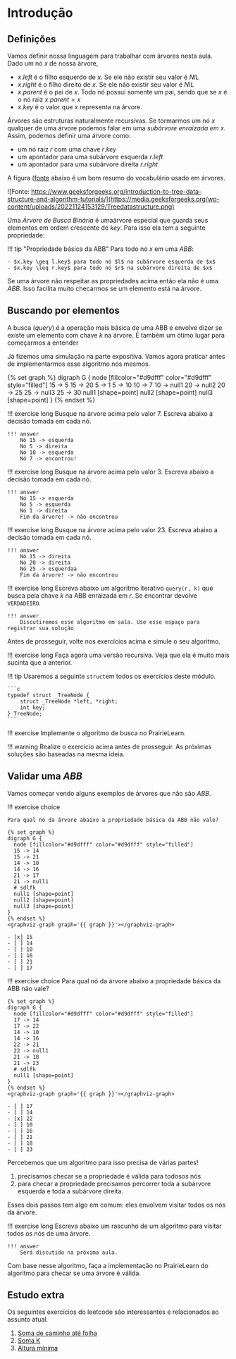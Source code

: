 # Introdução

<ah-external-content src="slides.html"/>

## Definições

Vamos definir nossa linguagem para trabalhar com árvores nesta aula. Dado um nó $x$ de nossa árvore, 

- $x.left$ é o filho esquerdo de $x$. Se ele não existir seu valor é $NIL$
- $x.right$ é o filho direito de $x$. Se ele não existir seu valor é $NIL$
- $x.parent$ é o pai de $x$. Todo nó possui somente um pai, sendo que se $x$ é o nó raiz $x.parent = x$
- $x.key$ é o valor que $x$ representa na árvore. 

Árvores são estruturas naturalmente recursivas. Se tormarmos um nó $x$ qualquer de uma árvore podemos falar em uma *subárvore enraizada em $x$*. Assim, podemos definir uma árvore como:

- um nó raiz $r$ com uma chave $r.key$
- um apontador para uma subárvore esquerda $r.left$
- um apontador para uma subárvore direita $r.right$

A figura ([fonte](https://www.geeksforgeeks.org/introduction-to-tree-data-structure-and-algorithm-tutorials/) abaixo é um bom resumo do vocabulário usado em árvores.

![Fonte: https://www.geeksforgeeks.org/introduction-to-tree-data-structure-and-algorithm-tutorials/](https://media.geeksforgeeks.org/wp-content/uploads/20221124153129/Treedatastructure.png)

Uma *Árvore de Busca Binária* é umaárvore especial que guarda seus elementos em ordem crescente de $key$. Para isso ela tem a seguinte propriedade:

!!! tip "Propriedade básica da ABB"
    Para todo nó $x$ em uma *ABB*:

    - $x.key \geq l.key$ para todo nó $l$ na subárvore esquerda de $x$
    - $x.key \leq r.key$ para todo nó $r$ na subárvore direita de $x$

Se uma árvore não respeitar as propriedades acima então ela não é uma *ABB*. Isso facilita muito checarmos se um elemento está na árvore. 

## Buscando por elementos

A busca (*query*) é a operação mais básica de uma ABB e envolve dizer se existe um elemento com chave *k* na árvore. É também um ótimo lugar para começarmos a entender 

Já fizemos uma simulação na parte expositiva. Vamos agora praticar antes de implementarmos esse algoritmo nós mesmos.


{% set graph %}
digraph G {
  node [fillcolor="#d9dfff" color="#d9dfff" style="filled"]
  15 -> 5
  15 -> 20
  5 -> 1
  5 -> 10
  10 -> 7
  10 -> null1 
  20 -> null2
  20 -> 25
  25 -> null3
  25 -> 30
  null1 [shape=point]
  null2 [shape=point]
  null3 [shape=point]
}
{% endset %}
<graphviz-graph graph='{{ graph }}'></graphviz-graph>


!!! exercise long 
    Busque na árvore acima pelo valor $7$. Escreva abaixo a decisão tomada em cada nó.

    !!! answer
        Nó 15 -> esquerda
        Nó 5 -> direita
        Nó 10 -> esquerda
        Nó 7 -> encontrou!

!!! exercise long 
    Busque na árvore acima pelo valor $3$. Escreva abaixo a decisão tomada em cada nó.

    !!! answer
        Nó 15 -> esquerda
        Nó 5 -> esquerda
        Nó 1 -> direita
        Fim da árvore! -> não encontrou

!!! exercise long 
    Busque na árvore acima pelo valor $23$. Escreva abaixo a decisão tomada em cada nó.

    !!! answer
        Nó 15 -> direita
        Nó 20 -> direita
        Nó 25 -> esquerdaa
        Fim da árvore! -> não encontrou

!!! exercise long
    Escreva abaixo um algoritmo iterativo `query(r, k)` que busca pela chave $k$ na ABB enraizada em $r$. Se encontrar devolve `VERDADEIRO`.

    !!! answer
        Discutiremos esse algoritmo em sala. Use esse espaço para registrar sua solução

Antes de prosseguir, volte nos exercícios acima e simule o seu algoritmo. 

!!! exercise long
    Faça agora uma versão recursiva. Veja que ela é muito mais sucinta que a anterior.

!!! tip 
     Usaremos a seguinte `struct`em todos os exercícios deste módulo.

    ```c
    typedef struct _TreeNode {
        struct _TreeNode *left, *right;
        int key;
    } TreeNode;
    ```

!!! exercise 
    Implemente o algoritmo de busca no PrairieLearn.

!!! warning
    Realize o exercício acima antes de prosseguir. As próximas soluções são baseadas na mesma ideia.

## Validar uma *ABB*

Vamos começar vendo alguns exemplos de árvores que não são *ABB*.

!!! exercise choice

    Para qual nó da árvore abaixo a propriedade básica da ABB não vale?
    
    {% set graph %}
    digraph G {
      node [fillcolor="#d9dfff" color="#d9dfff" style="filled"]
      15 -> 14
      15 -> 21
      14 -> 10
      14 -> 16
      21 -> 17
      21 -> null1
      # sdlfk
      null1 [shape=point]
      null2 [shape=point]
      null3 [shape=point]
    }
    {% endset %}
    <graphviz-graph graph='{{ graph }}'></graphviz-graph>

    - [x] 15
    - [ ] 14
    - [ ] 10
    - [ ] 16
    - [ ] 21
    - [ ] 17

!!! exercise choice
    Para qual nó da árvore abaixo a propriedade básica da ABB não vale?
    
    {% set graph %}
    digraph G {
      node [fillcolor="#d9dfff" color="#d9dfff" style="filled"]
      17 -> 14
      17 -> 22
      14 -> 10
      14 -> 16
      22 -> 21
      22 -> null1
      21 -> 18
      21 -> 23
      # sdlfk
      null1 [shape=point]
    }
    {% endset %}
    <graphviz-graph graph='{{ graph }}'></graphviz-graph>

    - [ ] 17
    - [ ] 14
    - [x] 22 
    - [ ] 10
    - [ ] 16
    - [ ] 21
    - [ ] 18
    - [ ] 23

Percebemos que um algoritmo para isso precisa de várias partes!

1. precisamos checar se a propriedade é válida para todosos nós
2. para checar a propriedade precisamos percorrer toda a subárvore esquerda e toda a subárvore direita.

Esses dois passos tem algo em comum: eles envolvem visitar todos os nós da árvore. 

!!! exercise long
    Escreva abaixo um rascunho de um algoritmo para visitar todos os nós de uma árvore.

    !!! answer
        Será discutido na próxima aula.

Com base nesse algoritmo, faça a implementação no PrairieLearn do algoritmo para checar se uma árvore é válida.


## Estudo extra

Os seguintes exercícios do leetcode são interessantes e relacionados ao assunto atual.

1. [Soma de caminho até folha](https://leetcode.com/problems/path-sum/)
2. [Soma K](https://leetcode.com/problems/two-sum-iv-input-is-a-bst/)
3. [Altura mínima](https://leetcode.com/problems/minimum-depth-of-binary-tree/)

